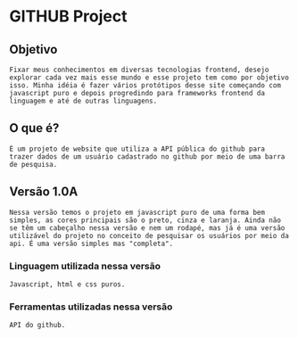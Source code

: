 # GITHUB Project

## Objetivo
    Fixar meus conhecimentos em diversas tecnologias frontend, desejo explorar cada vez mais esse mundo e esse projeto tem como por objetivo isso. Minha idéia é fazer vários protótipos desse site começando com javascript puro e depois progredindo para frameworks frontend da linguagem e até de outras linguagens.

## O que é?
    É um projeto de website que utiliza a API pública do github para trazer dados de um usuário cadastrado no github por meio de uma barra de pesquisa.

## Versão 1.0A
    Nessa versão temos o projeto em javascript puro de uma forma bem simples, as cores principais são o preto, cinza e laranja. Ainda não se têm um cabeçalho nessa versão e nem um rodapé, mas já é uma versão utilizável do projeto no conceito de pesquisar os usuários por meio da api. É uma versão simples mas "completa".

### Linguagem utilizada nessa versão
    Javascript, html e css puros.

### Ferramentas utilizadas nessa versão
    API do github.